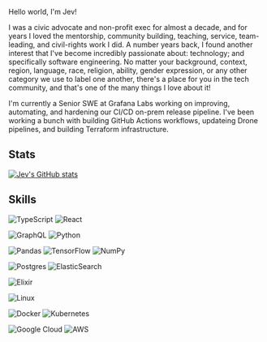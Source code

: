 Hello world, I'm Jev! 

I was a civic advocate and non-profit exec for almost a decade, and for years I loved the mentorship, community building, teaching, service, team-leading, and civil-rights work I did. A number years back, I found another interest that I've become incredibly passionate about: technology; and specifically software engineering. No matter your background, context, region, language, race, religion, ability, gender expression, or any other category we use to label one another, there's a place for you in the tech community, and that's one of the many things I love about it!

I'm currently a Senior SWE at Grafana Labs working on improving, automating, and hardening our CI/CD on-prem release pipeline. I've been working a bunch with building GitHub Actions workflows, updateing Drone pipelines, and building Terraform infrastructure.

## Stats

[![Jev's GitHub stats](https://github-readme-stats.vercel.app/api?username=baldm0mma&theme=radical&show_icons=true&count_private=true)](https://jev.dev)

## Skills

![TypeScript](https://img.shields.io/badge/typescript-%23007ACC.svg?style=for-the-badge&logo=typescript&logoColor=white) ![React](https://img.shields.io/badge/react-%2320232a.svg?style=for-the-badge&logo=react&logoColor=%2361DAFB)

![GraphQL](https://img.shields.io/badge/-GraphQL-E10098?style=for-the-badge&logo=graphql&logoColor=white) ![Python](https://img.shields.io/badge/python-3670A0?style=for-the-badge&logo=python&logoColor=ffdd54)

![Pandas](https://img.shields.io/badge/pandas-%23150458.svg?style=for-the-badge&logo=pandas&logoColor=white) ![TensorFlow](https://img.shields.io/badge/TensorFlow-%23FF6F00.svg?style=for-the-badge&logo=TensorFlow&logoColor=white) ![NumPy](https://img.shields.io/badge/numpy-%23013243.svg?style=for-the-badge&logo=numpy&logoColor=white)

![Postgres](https://img.shields.io/badge/postgres-%23316192.svg?style=for-the-badge&logo=postgresql&logoColor=white) ![ElasticSearch](https://img.shields.io/badge/-ElasticSearch-005571?style=for-the-badge&logo=elasticsearch)

![Elixir](https://img.shields.io/badge/elixir-%234B275F.svg?style=for-the-badge&logo=elixir&logoColor=white)

![Linux](https://img.shields.io/badge/Linux-FCC624?style=for-the-badge&logo=linux&logoColor=black)

![Docker](https://img.shields.io/badge/docker-%230db7ed.svg?style=for-the-badge&logo=docker&logoColor=white) ![Kubernetes](https://img.shields.io/badge/kubernetes-%23326ce5.svg?style=for-the-badge&logo=kubernetes&logoColor=white)

![Google Cloud](https://img.shields.io/badge/GoogleCloud-%234285F4.svg?style=for-the-badge&logo=google-cloud&logoColor=white) ![AWS](https://img.shields.io/badge/AWS-%23FF9900.svg?style=for-the-badge&logo=amazon-aws&logoColor=white)

